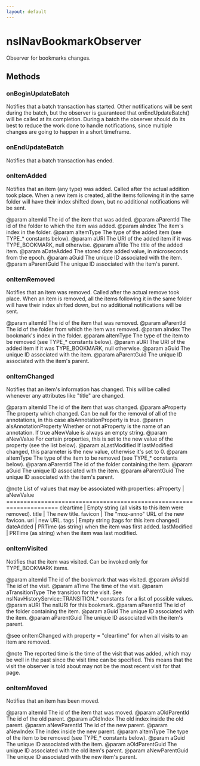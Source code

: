 ```yaml
---
layout: default
---
```


# nsINavBookmarkObserver #

Observer for bookmarks changes.


## Methods ##

### onBeginUpdateBatch ###

Notifies that a batch transaction has started.
Other notifications will be sent during the batch, but the observer is
guaranteed that onEndUpdateBatch() will be called at its completion.
During a batch the observer should do its best to reduce the work done to
handle notifications, since multiple changes are going to happen in a short
timeframe.


### onEndUpdateBatch ###

Notifies that a batch transaction has ended.


### onItemAdded ###

Notifies that an item (any type) was added.  Called after the actual
addition took place.
When a new item is created, all the items following it in the same folder
will have their index shifted down, but no additional notifications will
be sent.

@param aItemId
       The id of the item that was added.
@param aParentId
       The id of the folder to which the item was added.
@param aIndex
       The item's index in the folder.
@param aItemType
       The type of the added item (see TYPE_* constants below).
@param aURI
       The URI of the added item if it was TYPE_BOOKMARK, null otherwise.
@param aTitle
       The title of the added item.
@param aDateAdded
       The stored date added value, in microseconds from the epoch.
@param aGuid
       The unique ID associated with the item.
@param aParentGuid
       The unique ID associated with the item's parent.


### onItemRemoved ###

Notifies that an item was removed.  Called after the actual remove took
place.
When an item is removed, all the items following it in the same folder
will have their index shifted down, but no additional notifications will
be sent.

@param aItemId
       The id of the item that was removed.
@param aParentId
       The id of the folder from which the item was removed.
@param aIndex
       The bookmark's index in the folder.
@param aItemType
       The type of the item to be removed (see TYPE_* constants below).
@param aURI
       The URI of the added item if it was TYPE_BOOKMARK, null otherwise.
@param aGuid
       The unique ID associated with the item.
@param aParentGuid
       The unique ID associated with the item's parent.


### onItemChanged ###

Notifies that an item's information has changed.  This will be called
whenever any attributes like "title" are changed.

@param aItemId
       The id of the item that was changed.
@param aProperty
       The property which changed.  Can be null for the removal of all of
       the annotations, in this case aIsAnnotationProperty is true.
@param aIsAnnotationProperty
       Whether or not aProperty is the name of an annotation.  If true
       aNewValue is always an empty string.
@param aNewValue
       For certain properties, this is set to the new value of the
       property (see the list below).
@param aLastModified
       If lastModified changed, this parameter is the new value, otherwise
       it's set to 0.
@param aItemType
       The type of the item to be removed (see TYPE_* constants below).
@param aParentId
       The id of the folder containing the item.
@param aGuid
       The unique ID associated with the item.
@param aParentGuid
       The unique ID associated with the item's parent.

@note List of values that may be associated with properties:
      aProperty     | aNewValue
      =====================================================================
      cleartime      | Empty string (all visits to this item were removed).
      title         | The new title.
      favicon       | The "moz-anno" URL of the new favicon.
      uri           | new URL.
      tags          | Empty string (tags for this item changed)
      dateAdded     | PRTime (as string) when the item was first added.
      lastModified  | PRTime (as string) when the item was last modified.


### onItemVisited ###

Notifies that the item was visited.  Can be invoked only for TYPE_BOOKMARK
items.

@param aItemId
       The id of the bookmark that was visited.
@param aVisitId
       The id of the visit.
@param aTime
       The time of the visit.
@param aTransitionType
       The transition for the visit.  See nsINavHistoryService::TRANSITION_*
       constants for a list of possible values.
@param aURI
       The nsIURI for this bookmark.
@param aParentId
       The id of the folder containing the item.
@param aGuid
       The unique ID associated with the item.
@param aParentGuid
       The unique ID associated with the item's parent.

@see onItemChanged with property = "cleartime" for when all visits to an
     item are removed.

@note The reported time is the time of the visit that was added, which may
      be well in the past since the visit time can be specified.  This
      means that the visit the observer is told about may not be the most
      recent visit for that page.


### onItemMoved ###

Notifies that an item has been moved.

@param aItemId
       The id of the item that was moved.
@param aOldParentId
       The id of the old parent.
@param aOldIndex
       The old index inside the old parent.
@param aNewParentId
       The id of the new parent.
@param aNewIndex
       The index inside the new parent.
@param aItemType
       The type of the item to be removed (see TYPE_* constants below).
@param aGuid
       The unique ID associated with the item.
@param aOldParentGuid
       The unique ID associated with the old item's parent.
@param aNewParentGuid
       The unique ID associated with the new item's parent.

